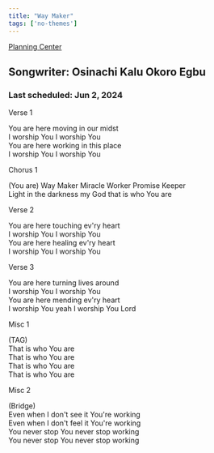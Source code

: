 ```yaml
---
title: "Way Maker"
tags: ['no-themes']
---
```


[Planning Center](https://services.planningcenteronline.com/songs/22601018)

## Songwriter: Osinachi Kalu Okoro Egbu
### Last scheduled: Jun 2, 2024          

Verse 1  
  
You are here moving in our midst  
I worship You I worship You  
You are here working in this place  
I worship You I worship You  
  
Chorus 1  
  
(You are) Way Maker Miracle Worker Promise Keeper  
Light in the darkness my God that is who You are  
  
Verse 2  
  
You are here touching ev'ry heart  
I worship You I worship You  
You are here healing ev'ry heart  
I worship You I worship You  
  
Verse 3  
  
You are here turning lives around  
I worship You I worship You  
You are here mending ev'ry heart  
I worship You yeah I worship You Lord  
  
Misc 1  
  
(TAG)  
That is who You are  
That is who You are  
That is who You are  
That is who You are  
  
Misc 2  
  
(Bridge)  
Even when I don't see it You're working  
Even when I don't feel it You're working  
You never stop You never stop working  
You never stop You never stop working
